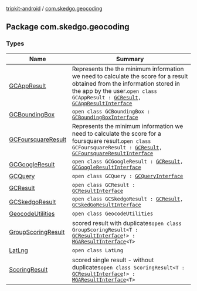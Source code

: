 [tripkit-android](../index.md) / [com.skedgo.geocoding](./index.md)

## Package com.skedgo.geocoding

### Types

| Name | Summary |
|---|---|
| [GCAppResult](-g-c-app-result/index.md) | Represents the the minimum information we need to calculate the score for a result obtained from the information stored in the app by the user.`open class GCAppResult : `[`GCResult`](-g-c-result/index.md)`, `[`GCAppResultInterface`](../com.skedgo.geocoding.agregator/-g-c-app-result-interface/index.md) |
| [GCBoundingBox](-g-c-bounding-box/index.md) | `open class GCBoundingBox : `[`GCBoundingBoxInterface`](../com.skedgo.geocoding.agregator/-g-c-bounding-box-interface/index.md) |
| [GCFoursquareResult](-g-c-foursquare-result/index.md) | Represents the minimum information we need to calculate the score for a foursquare result.`open class GCFoursquareResult : `[`GCResult`](-g-c-result/index.md)`, `[`GCFoursquareResultInterface`](../com.skedgo.geocoding.agregator/-g-c-foursquare-result-interface/index.md) |
| [GCGoogleResult](-g-c-google-result/index.md) | `open class GCGoogleResult : `[`GCResult`](-g-c-result/index.md)`, `[`GCGoogleResultInterface`](../com.skedgo.geocoding.agregator/-g-c-google-result-interface/index.md) |
| [GCQuery](-g-c-query/index.md) | `open class GCQuery : `[`GCQueryInterface`](../com.skedgo.geocoding.agregator/-g-c-query-interface/index.md) |
| [GCResult](-g-c-result/index.md) | `open class GCResult : `[`GCResultInterface`](../com.skedgo.geocoding.agregator/-g-c-result-interface/index.md) |
| [GCSkedgoResult](-g-c-skedgo-result/index.md) | `open class GCSkedgoResult : `[`GCResult`](-g-c-result/index.md)`, `[`GCSkedGoResultInterface`](../com.skedgo.geocoding.agregator/-g-c-sked-go-result-interface/index.md) |
| [GeocodeUtilities](-geocode-utilities/index.md) | `open class GeocodeUtilities` |
| [GroupScoringResult](-group-scoring-result/index.md) | scored result with duplicates`open class GroupScoringResult<T : `[`GCResultInterface`](../com.skedgo.geocoding.agregator/-g-c-result-interface/index.md)`!> : `[`MGAResultInterface`](../com.skedgo.geocoding.agregator/-m-g-a-result-interface/index.md)`<T>` |
| [LatLng](-lat-lng/index.md) | `open class LatLng` |
| [ScoringResult](-scoring-result/index.md) | scored single result - without duplicates`open class ScoringResult<T : `[`GCResultInterface`](../com.skedgo.geocoding.agregator/-g-c-result-interface/index.md)`!> : `[`MGAResultInterface`](../com.skedgo.geocoding.agregator/-m-g-a-result-interface/index.md)`<T>` |
